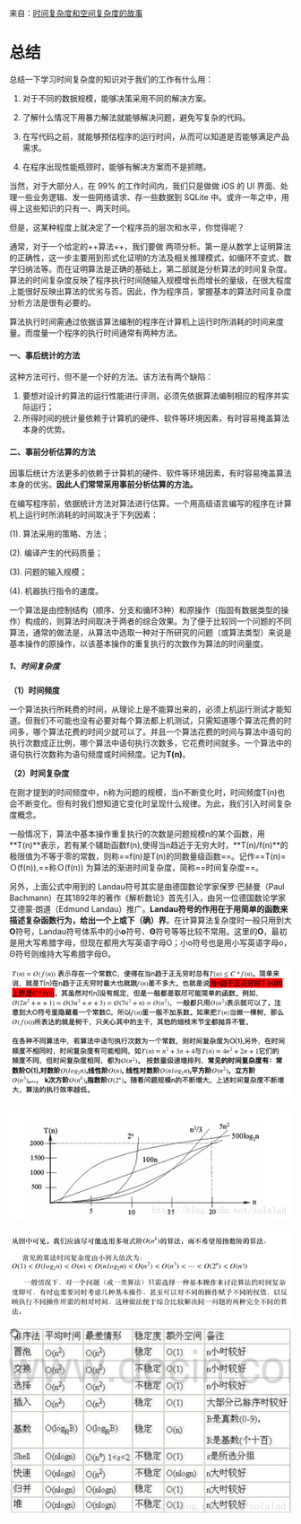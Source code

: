 来自：[时间复杂度和空间复杂度的故事](https://www.cnblogs.com/mafeng/p/6831731.html)

# 总结
总结一下学习时间复杂度的知识对于我们的工作有什么用：

1. 对于不同的数据规模，能够决策采用不同的解决方案。

2. 了解什么情况下用暴力解法就能够解决问题，避免写复杂的代码。

3. 在写代码之前，就能够预估程序的运行时间，从而可以知道是否能够满足产品需求。

4. 在程序出现性能瓶颈时，能够有解决方案而不是抓瞎。

当然，对于大部分人，在 99% 的工作时间内，我们只是做做 iOS 的 UI 界面、处理一些业务逻辑、发一些网络请求、存一些数据到 SQLite 中。或许一年之中，用得上这些知识的只有一、两天时间。

但是，这某种程度上就决定了一个程序员的层次和水平，你觉得呢？

通常，对于一个给定的++算法++，我们要做 两项分析。第一是从数学上证明算法的正确性，这一步主要用到形式化证明的方法及相关推理模式，如循环不变式、数学归纳法等。而在证明算法是正确的基础上，第二部就是分析算法的时间复杂度。算法的时间复杂度反映了程序执行时间随输入规模增长而增长的量级，在很大程度上能很好反映出算法的优劣与否。因此，作为程序员，掌握基本的算法时间复杂度分析方法是很有必要的。

算法执行时间需通过依据该算法编制的程序在计算机上运行时所消耗的时间来度量。而度量一个程序的执行时间通常有两种方法。

#### 一、事后统计的方法

这种方法可行，但不是一个好的方法。该方法有两个缺陷：
1. 要想对设计的算法的运行性能进行评测，必须先依据算法编制相应的程序并实际运行；
2. 所得时间的统计量依赖于计算机的硬件、软件等环境因素，有时容易掩盖算法本身的优势。

#### 二、事前分析估算的方法

因事后统计方法更多的依赖于计算机的硬件、软件等环境因素，有时容易掩盖算法本身的优劣。**因此人们常常采用事前分析估算的方法。**


在编写程序前，依据统计方法对算法进行估算。一个用高级语言编写的程序在计算机上运行时所消耗的时间取决于下列因素：

(1). 算法采用的策略、方法；

(2). 编译产生的代码质量；

(3). 问题的输入规模；

(4).  机器执行指令的速度。

一个算法是由控制结构（顺序、分支和循环3种）和原操作（指固有数据类型的操作）构成的，则算法时间取决于两者的综合效果。为了便于比较同一个问题的不同算法，通常的做法是，从算法中选取一种对于所研究的问题（或算法类型）来说是基本操作的原操作，以该基本操作的重复执行的次数作为算法的时间量度。

##### 1、时间复杂度 
**（1）时间频度**

一个算法执行所耗费的时间，从理论上是不能算出来的，必须上机运行测试才能知道。但我们不可能也没有必要对每个算法都上机测试，只需知道哪个算法花费的时间多，哪个算法花费的时间少就可以了。并且一个算法花费的时间与算法中语句的执行次数成正比例，哪个算法中语句执行次数多，它花费时间就多。一个算法中的语句执行次数称为语句频度或时间频度。记为**T(n)**。

**（2）时间复杂度**

在刚才提到的时间频度中，n称为问题的规模，当n不断变化时，时间频度T(n)也会不断变化。但有时我们想知道它变化时呈现什么规律。为此，我们引入时间复杂度概念。

一般情况下，算法中基本操作重复执行的次数是问题规模n的某个函数，用**T(n)**表示，若有某个辅助函数f(n),使得当n趋近于无穷大时，**T(n)/f(n)**的极限值为不等于零的常数，则称==f(n)是T(n)的同数量级函数==。记作==T(n)=Ｏ(f(n)),==称Ｏ(f(n)) 为算法的渐进时间复杂度，简称==时间复杂度==。

另外，上面公式中用到的 Landau符号其实是由德国数论学家保罗·巴赫曼（Paul Bachmann）在其1892年的著作《解析数论》首先引入，由另一位德国数论学家艾德蒙·朗道（Edmund Landau）推广。**Landau符号的作用在于用简单的函数来描述复杂函数行为，给出一个上或下（确）界**。在计算算法复杂度时一般只用到大**O**符号，Landau符号体系中的小**o**符号、**Θ**符号等等比较不常用。这里的**O**，最初是用大写希腊字母，但现在都用大写英语字母O；小o符号也是用小写英语字母o，Θ符号则维持大写希腊字母Θ。

![0](https://raw.githubusercontent.com/univer2012/personal-document/master/Pictures/2019/%E6%97%B6%E9%97%B4%E5%A4%8D%E6%9D%82%E5%BA%A6%E5%92%8C%E7%A9%BA%E9%97%B4%E5%A4%8D%E6%9D%82%E5%BA%A6%E7%9A%84%E6%95%85%E4%BA%8B_0.png)

![1](https://raw.githubusercontent.com/univer2012/personal-document/master/Pictures/2019/%E6%97%B6%E9%97%B4%E5%A4%8D%E6%9D%82%E5%BA%A6%E5%92%8C%E7%A9%BA%E9%97%B4%E5%A4%8D%E6%9D%82%E5%BA%A6%E7%9A%84%E6%95%85%E4%BA%8B_1.png)

![2](https://raw.githubusercontent.com/univer2012/personal-document/master/Pictures/2019/%E6%97%B6%E9%97%B4%E5%A4%8D%E6%9D%82%E5%BA%A6%E5%92%8C%E7%A9%BA%E9%97%B4%E5%A4%8D%E6%9D%82%E5%BA%A6%E7%9A%84%E6%95%85%E4%BA%8B_2.png)


![3](https://raw.githubusercontent.com/univer2012/personal-document/master/Pictures/2019/%E6%97%B6%E9%97%B4%E5%A4%8D%E6%9D%82%E5%BA%A6%E5%92%8C%E7%A9%BA%E9%97%B4%E5%A4%8D%E6%9D%82%E5%BA%A6%E7%9A%84%E6%95%85%E4%BA%8B_3.png)